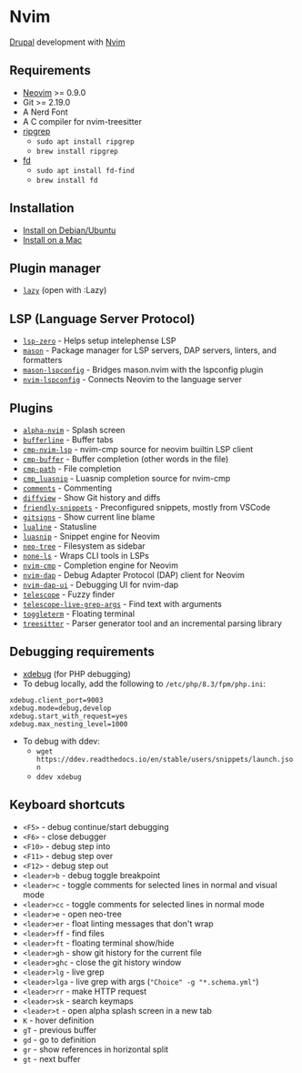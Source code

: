 # Nvim

[Drupal](https://www.drupal.org) development with [Nvim](https://neovim.io)

## Requirements
- [Neovim](https://github.com/neovim/neovim/blob/master/INSTALL.md) >= 0.9.0
- Git >= 2.19.0
- A Nerd Font
- A C compiler for nvim-treesitter
- [ripgrep](https://github.com/BurntSushi/ripgrep)
    - `sudo apt install ripgrep`
    - `brew install ripgrep`
- [fd](https://github.com/sharkdp/fd)
    - `sudo apt install fd-find`
    - `brew install fd`

## Installation
- [Install on Debian/Ubuntu](./docs/debian-install.md)
- [Install on a Mac](./docs/mac-install.md)

## Plugin manager
- [`lazy`](https://github.com/folke/lazy.nvim) (open with :Lazy)

## LSP (Language Server Protocol)
- [`lsp-zero`](https://github.com/VonHeikemen/lsp-zero.nvim) - Helps setup intelephense LSP
- [`mason`](https://github.com/williamboman/mason.nvim) - Package manager for LSP servers, DAP servers, linters, and formatters
- [`mason-lspconfig`](https://github.com/williamboman/mason-lspconfig.nvim) - Bridges mason.nvim with the lspconfig plugin
- [`nvim-lspconfig`](https://github.com/neovim/nvim-lspconfig) - Connects Neovim to the language server

## Plugins
- [`alpha-nvim`](https://github.com/goolord/alpha-nvim) - Splash screen
- [`bufferline`](https://github.com/akinsho/bufferline.nvim) - Buffer tabs
- [`cmp-nvim-lsp`](https://github.com/hrsh7th/cmp-nvim-lsp) - nvim-cmp source for neovim builtin LSP client
- [`cmp-buffer`](https://github.com/hrsh7th/cmp-buffer) - Buffer completion (other words in the file)
- [`cmp-path`](https://github.com/hrsh7th/cmp-path) - File completion
- [`cmp_luasnip`](https://github.com/saadparwaiz1/cmp_luasnip) - Luasnip completion source for nvim-cmp 
- [`comments`](https://github.com/numToStr/Comment.nvim) - Commenting
- [`diffview`](https://github.com/sindrets/diffview.nvim) - Show Git history and diffs
- [`friendly-snippets`](https://github.com/rafamadriz/friendly-snippets) - Preconfigured snippets, mostly from VSCode
- [`gitsigns`](https://github.com/lewis6991/gitsigns.nvim) - Show current line blame
- [`lualine`](https://github.com/nvim-lualine/lualine.nvim) - Statusline
- [`luasnip`](https://github.com/L3MON4D3/LuaSnip) - Snippet engine for Neovim
- [`neo-tree`](https://github.com/nvim-neo-tree/neo-tree.nvim) - Filesystem as sidebar
- [`none-ls`](https://github.com/nvimtools/none-ls.nvim) - Wraps CLI tools in LSPs
- [`nvim-cmp`](https://github.com/hrsh7th/nvim-cmp) - Completion engine for Neovim
- [`nvim-dap`](https://github.com/mfussenegger/nvim-dap) - Debug Adapter Protocol (DAP) client for Neovim
- [`nvim-dap-ui`](https://github.com/rcarriga/nvim-dap-ui) - Debugging UI for nvim-dap
- [`telescope`](https://github.com/nvim-telescope/telescope.nvim) - Fuzzy finder
- [`telescope-live-grep-args`](https://github.com/nvim-telescope/telescope-live-grep-args.nvim) - Find text with arguments
- [`toggleterm`](https://github.com/akinsho/toggleterm.nvim) - Floating terminal
- [`treesitter`](https://github.com/nvim-treesitter/nvim-treesitter) - Parser generator tool and an incremental parsing library

## Debugging requirements
- [xdebug](https://xdebug.org) (for PHP debugging)
- To debug locally, add the following to `/etc/php/8.3/fpm/php.ini`:
```
xdebug.client_port=9003
xdebug.mode=debug,develop
xdebug.start_with_request=yes
xdebug.max_nesting_level=1000
```
- To debug with ddev:
    - `wget https://ddev.readthedocs.io/en/stable/users/snippets/launch.json`
    - `ddev xdebug`

## Keyboard shortcuts
- `<F5>` - debug continue/start debugging
- `<F6>` - close debugger
- `<F10>` - debug step into
- `<F11>` - debug step over
- `<F12>` - debug step out
- `<leader>b` - debug toggle breakpoint
- `<leader>c` - toggle comments for selected lines in normal and visual mode
- `<leader>cc` - toggle comments for selected lines in normal mode
- `<leader>e` - open neo-tree
- `<leader>er` - float linting messages that don't wrap
- `<leader>ff` - find files
- `<leader>ft` - floating terminal show/hide
- `<leader>gh` - show git history for the current file
- `<leader>ghc` - close the git history window
- `<leader>lg` - live grep
- `<leader>lga` - live grep with args (`"Choice" -g "*.schema.yml"`)
- `<leader>rr` - make HTTP request
- `<leader>sk` - search keymaps
- `<leader>t` - open alpha splash screen in a new tab
- `K` - hover definition
- `gT` - previous buffer
- `gd` - go to definition
- `gr` - show references in horizontal split
- `gt` - next buffer
